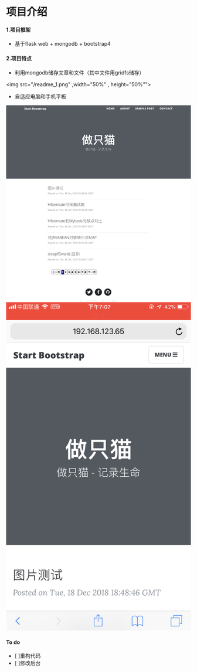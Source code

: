 # 项目介绍

#### 1.项目框架
* 基于flask web + mongodb + bootstrap4


#### 2.项目特点
* 利用mongodb储存文章和文件（其中文件用gridfs储存）


<img src="/readme_1.png" ,width="50%" , height="50%"">

* 自适应电脑和手机平板

![](readme_2.png)
![](readme_3.png)

#### To do

* [ ]重构代码
* [ ]修改后台


